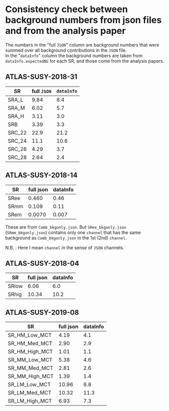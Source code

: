 # Consistency check between background numbers from json files and from the analysis paper

The numbers in the "full `JSON`" column are background numbers that were summed over all background contributions in the `JSON` file.  
In the "`dataInfo`" column the background numbers are taken from `dataInfo.expectedBG` for each SR, and those come from the analysis papers.

## ATLAS-SUSY-2018-31

SR     | full `JSON` | `dataInfo`
-------|-----------|---------
SRA_L  | 9.84      | 8.4
SRA_M  | 6.02      | 5.7
SRA_H  | 3.11      | 3.0
SRB    | 3.39      | 3.3
SRC_22 | 22.9      | 21.2
SRC_24 | 11.1      | 10.6
SRC_26 | 4.29      | 3.7
SRC_28 | 2.64      | 2.4

## ATLAS-SUSY-2018-14

SR   | full json | dataInfo
-----|-----------|---------
SRee | 0.460     | 0.46
SRmm | 0.109     | 0.11
SRem | 0.0070    | 0.007

These are from `Comb_bkgonly.json`. But `SRee_bkgonly.json` (`SRmm_bkgonly.json`) contains only one `channel` that has the same background as `Comb_bkgonly.json` in the 1st (2nd) `channel`.

N.B. : Here I mean `channel` in the sense of `JSON` channels.
## ATLAS-SUSY-2018-04

SR    | full json | dataInfo
------|-----------|---------
SRlow | 6.06      | 6.0
SRhig | 10.34     | 10.2

## ATLAS-SUSY-2019-08

SR             | full json | dataInfo
---------------|-----------|---------
SR_HM_Low_MCT  | 4.19      | 4.1
SR_HM_Med_MCT  | 2.90      | 2.9
SR_HM_High_MCT | 1.01      | 1.1
SR_MM_Low_MCT  | 5.38      | 4.6
SR_MM_Med_MCT  | 2.81      | 2.6
SR_MM_High_MCT | 1.39      | 1.4
SR_LM_Low_MCT  | 10.96     | 8.8
SR_LM_Med_MCT  | 10.32     | 11.3
SR_LM_High_MCT | 6.93      | 7.3
